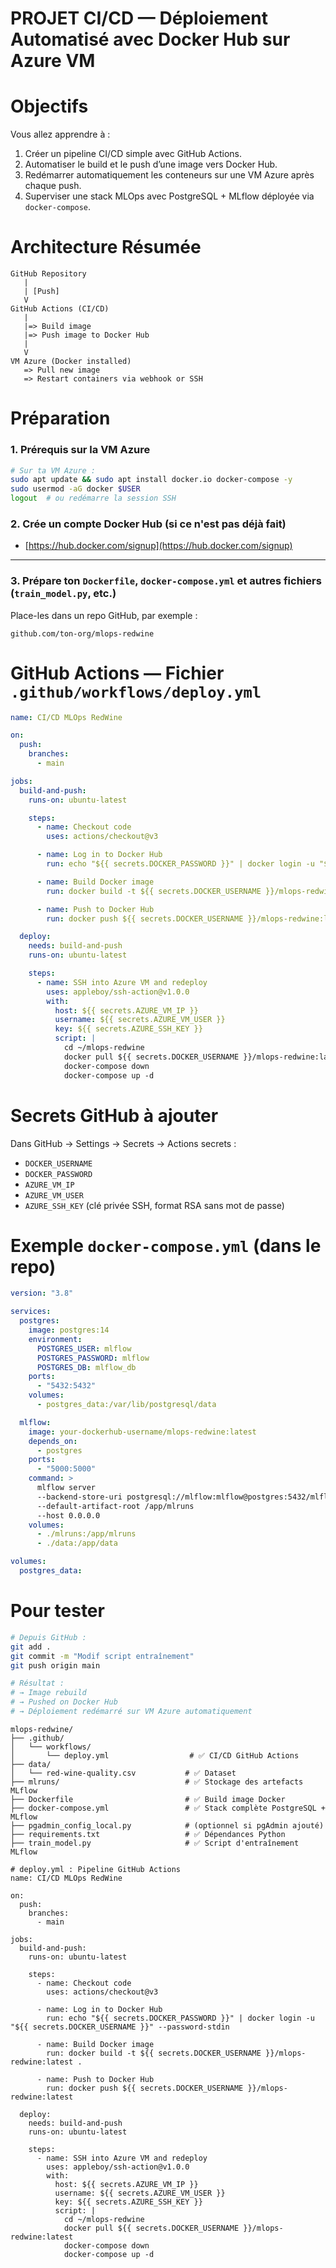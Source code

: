 

#  PROJET CI/CD — Déploiement Automatisé avec Docker Hub sur Azure VM

#  Objectifs

Vous allez apprendre à :

1. Créer un pipeline CI/CD simple avec GitHub Actions.
2. Automatiser le build et le push d’une image vers Docker Hub.
3. Redémarrer automatiquement les conteneurs sur une VM Azure après chaque push.
4. Superviser une stack MLOps avec PostgreSQL + MLflow déployée via `docker-compose`.



#  Architecture Résumée

```
GitHub Repository
   |
   | [Push]
   V
GitHub Actions (CI/CD)
   |
   |=> Build image
   |=> Push image to Docker Hub
   |
   V
VM Azure (Docker installed)
   => Pull new image
   => Restart containers via webhook or SSH
```



#  Préparation

### 1. Prérequis sur la VM Azure

```bash
# Sur ta VM Azure :
sudo apt update && sudo apt install docker.io docker-compose -y
sudo usermod -aG docker $USER
logout  # ou redémarre la session SSH
```



### 2. Crée un compte Docker Hub (si ce n'est pas déjà fait)

* [https://hub.docker.com/signup](https://hub.docker.com/signup)

---

### 3. Prépare ton `Dockerfile`, `docker-compose.yml` et autres fichiers (`train_model.py`, etc.)

Place-les dans un repo GitHub, par exemple :

```
github.com/ton-org/mlops-redwine
```



#  GitHub Actions — Fichier `.github/workflows/deploy.yml`

```yaml
name: CI/CD MLOps RedWine

on:
  push:
    branches:
      - main

jobs:
  build-and-push:
    runs-on: ubuntu-latest

    steps:
      - name: Checkout code
        uses: actions/checkout@v3

      - name: Log in to Docker Hub
        run: echo "${{ secrets.DOCKER_PASSWORD }}" | docker login -u "${{ secrets.DOCKER_USERNAME }}" --password-stdin

      - name: Build Docker image
        run: docker build -t ${{ secrets.DOCKER_USERNAME }}/mlops-redwine:latest .

      - name: Push to Docker Hub
        run: docker push ${{ secrets.DOCKER_USERNAME }}/mlops-redwine:latest

  deploy:
    needs: build-and-push
    runs-on: ubuntu-latest

    steps:
      - name: SSH into Azure VM and redeploy
        uses: appleboy/ssh-action@v1.0.0
        with:
          host: ${{ secrets.AZURE_VM_IP }}
          username: ${{ secrets.AZURE_VM_USER }}
          key: ${{ secrets.AZURE_SSH_KEY }}
          script: |
            cd ~/mlops-redwine
            docker pull ${{ secrets.DOCKER_USERNAME }}/mlops-redwine:latest
            docker-compose down
            docker-compose up -d
```



# Secrets GitHub à ajouter

Dans GitHub → Settings → Secrets → Actions secrets :

* `DOCKER_USERNAME`
* `DOCKER_PASSWORD`
* `AZURE_VM_IP`
* `AZURE_VM_USER`
* `AZURE_SSH_KEY` (clé privée SSH, format RSA sans mot de passe)



#  Exemple `docker-compose.yml` (dans le repo)

```yaml
version: "3.8"

services:
  postgres:
    image: postgres:14
    environment:
      POSTGRES_USER: mlflow
      POSTGRES_PASSWORD: mlflow
      POSTGRES_DB: mlflow_db
    ports:
      - "5432:5432"
    volumes:
      - postgres_data:/var/lib/postgresql/data

  mlflow:
    image: your-dockerhub-username/mlops-redwine:latest
    depends_on:
      - postgres
    ports:
      - "5000:5000"
    command: >
      mlflow server
      --backend-store-uri postgresql://mlflow:mlflow@postgres:5432/mlflow_db
      --default-artifact-root /app/mlruns
      --host 0.0.0.0
    volumes:
      - ./mlruns:/app/mlruns
      - ./data:/app/data

volumes:
  postgres_data:
```



# Pour tester

```bash
# Depuis GitHub :
git add .
git commit -m "Modif script entraînement"
git push origin main

# Résultat :
# → Image rebuild
# → Pushed on Docker Hub
# → Déploiement redémarré sur VM Azure automatiquement
```


```
mlops-redwine/
├── .github/
│   └── workflows/
│       └── deploy.yml                  # ✅ CI/CD GitHub Actions
├── data/
│   └── red-wine-quality.csv           # ✅ Dataset
├── mlruns/                            # ✅ Stockage des artefacts MLflow
├── Dockerfile                         # ✅ Build image Docker
├── docker-compose.yml                 # ✅ Stack complète PostgreSQL + MLflow
├── pgadmin_config_local.py            # (optionnel si pgAdmin ajouté)
├── requirements.txt                   # ✅ Dépendances Python
├── train_model.py                     # ✅ Script d'entraînement MLflow

# deploy.yml : Pipeline GitHub Actions
name: CI/CD MLOps RedWine

on:
  push:
    branches:
      - main

jobs:
  build-and-push:
    runs-on: ubuntu-latest

    steps:
      - name: Checkout code
        uses: actions/checkout@v3

      - name: Log in to Docker Hub
        run: echo "${{ secrets.DOCKER_PASSWORD }}" | docker login -u "${{ secrets.DOCKER_USERNAME }}" --password-stdin

      - name: Build Docker image
        run: docker build -t ${{ secrets.DOCKER_USERNAME }}/mlops-redwine:latest .

      - name: Push to Docker Hub
        run: docker push ${{ secrets.DOCKER_USERNAME }}/mlops-redwine:latest

  deploy:
    needs: build-and-push
    runs-on: ubuntu-latest

    steps:
      - name: SSH into Azure VM and redeploy
        uses: appleboy/ssh-action@v1.0.0
        with:
          host: ${{ secrets.AZURE_VM_IP }}
          username: ${{ secrets.AZURE_VM_USER }}
          key: ${{ secrets.AZURE_SSH_KEY }}
          script: |
            cd ~/mlops-redwine
            docker pull ${{ secrets.DOCKER_USERNAME }}/mlops-redwine:latest
            docker-compose down
            docker-compose up -d

```
